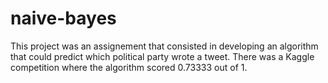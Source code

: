 # naive-bayes
This project was an assignement that consisted in developing an algorithm that could predict which political party wrote a tweet. 
There was a Kaggle competition where the algorithm scored 0.73333 out of 1.
